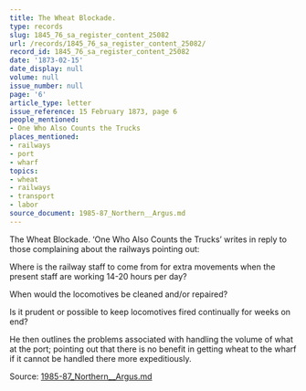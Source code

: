 ```yaml
---
title: The Wheat Blockade.
type: records
slug: 1845_76_sa_register_content_25082
url: /records/1845_76_sa_register_content_25082/
record_id: 1845_76_sa_register_content_25082
date: '1873-02-15'
date_display: null
volume: null
issue_number: null
page: '6'
article_type: letter
issue_reference: 15 February 1873, page 6
people_mentioned:
- One Who Also Counts the Trucks
places_mentioned:
- railways
- port
- wharf
topics:
- wheat
- railways
- transport
- labor
source_document: 1985-87_Northern__Argus.md
---
```


The Wheat Blockade.  ‘One Who Also Counts the Trucks’ writes in reply to those complaining about the railways pointing out:

Where is the railway staff to come from for extra movements when the present staff are working 14-20 hours per day?

When would the locomotives be cleaned and/or repaired?

Is it prudent or possible to keep locomotives fired continually for weeks on end?

He then outlines the problems associated with handling the volume of what at the port; pointing out that there is no benefit in getting wheat to the wharf if it cannot be handled there more expeditiously.

Source: [1985-87_Northern__Argus.md](/downloads/markdown/1985-87_Northern__Argus.md)
